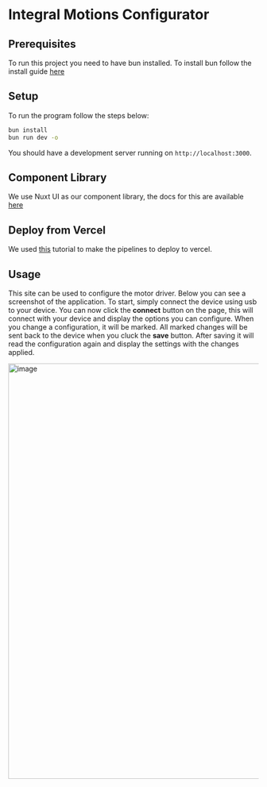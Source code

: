 # Integral Motions Configurator

## Prerequisites
To run this project you need to have bun installed. To install bun follow the install guide [here](https://bun.com)

## Setup

To run the program follow the steps below:

```bash
bun install
bun run dev -o
```

You should have a development server running on `http://localhost:3000`.

## Component Library

We use Nuxt UI as our component library, the docs for this are available [here](https://ui.nuxt.com/getting-started)

## Deploy from Vercel
We used [this](https://gist.github.com/ky28059/1c9af929a9030105da8cf00006b50484) tutorial to make the pipelines to deploy to vercel.

## Usage

This site can be used to configure the motor driver. 
Below you can see a screenshot of the application.
To start, simply connect the device using usb to your device.
You can now click the **connect** button on the page, this will connect with your device and display the options you can configure.
When you change a configuration, it will be marked. 
All marked changes will be sent back to the device when you cluck the **save** button. 
After saving it will read the configuration again and display the settings with the changes applied.

<img width="1470" height="837" alt="image" src="https://github.com/user-attachments/assets/5b19d093-8ac1-4019-a577-0ccfed02fcbe" />

